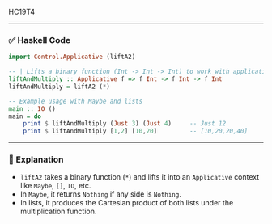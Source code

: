 HC19T4

---

### ✅ Haskell Code

```haskell
import Control.Applicative (liftA2)

-- | Lifts a binary function (Int -> Int -> Int) to work with applicative values.
liftAndMultiply :: Applicative f => f Int -> f Int -> f Int
liftAndMultiply = liftA2 (*)

-- Example usage with Maybe and lists
main :: IO ()
main = do
    print $ liftAndMultiply (Just 3) (Just 4)     -- Just 12
    print $ liftAndMultiply [1,2] [10,20]         -- [10,20,20,40]
```

---

### 🧠 Explanation

* `liftA2` takes a binary function (`*`) and lifts it into an `Applicative` context like `Maybe`, `[]`, `IO`, etc.
* In `Maybe`, it returns `Nothing` if any side is `Nothing`.
* In lists, it produces the Cartesian product of both lists under the multiplication function.

